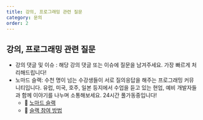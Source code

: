 ```yaml
---
title: 강의, 프로그래밍 관련 질문
category: 문의
order: 2
---
```


## 강의, 프로그래밍 관련 질문

- 강의 댓글 및 이슈 : 해당 강의 댓글 또는 이슈에 질문을 남겨주세요. 가장 빠르게 처리해드립니다!
- 노마드 슬랙: 수천 명이 넘는 수강생들이 서로 질의응답을 해주는 프로그래밍 커뮤니티입니다. 유럽, 미국, 호주, 일본 등지에서 수업을 듣고 있는 현업, 예비 개발자들과 함께 이야기를 나누며 소통해보세요. 24시간 풀가동중입니다!
  - 🎈 [노마드 슬랙](https://nomadcoders.co/slack)
  - 🎈 [슬랙 참여 방법](https://nomadcoders.co/faq/community/slack)
